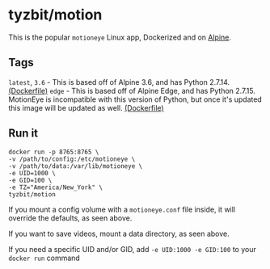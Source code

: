 # tyzbit/motion

This is the popular `motioneye` Linux app, Dockerized and on [Alpine](https://alpinelinux.org/about/).

Tags
----
`latest`, `3.6` - This is based off of Alpine 3.6, and has Python 2.7.14. [(Dockerfile)](https://github.com/tyzbit/motioneye/blob/3.6/Dockerfile)
`edge` - This is based off of Alpine Edge, and has Python 2.7.15.  MotionEye is incompatible with this version of Python, but once it's updated this image will be updated as well. [(Dockerfile)](https://github.com/tyzbit/motioneye/blob/master/Dockerfile)


Run it
------
    docker run -p 8765:8765 \
    -v /path/to/config:/etc/motioneye \
    -v /path/to/data:/var/lib/motioneye \
    -e UID=1000 \
    -e GID=100 \
    -e TZ="America/New_York" \
    tyzbit/motion

If you mount a config volume with a `motioneye.conf` file inside, it will override the defaults, as seen above.

If you want to save videos, mount a data directory, as seen above.

If you need a specific UID and/or GID, add `-e UID:1000 -e GID:100` to your `docker run` command
